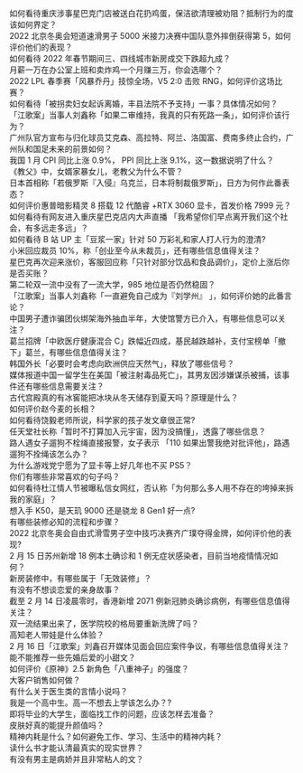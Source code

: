 如何看待重庆涉事星巴克门店被送白花扔鸡蛋，保洁欲清理被劝阻？抵制行为的度该如何界定？  
2022 北京冬奥会短道速滑男子 5000 米接力决赛中国队意外摔倒获得第 5，如何评价他们的表现？  
如何看待 2022 年春节期间三、四线城市新房成交下跌超九成？  
月薪一万在办公室上班和卖炸鸡一个月赚三万，你会选哪个？  
2022 LPL 春季赛「风暴乔丹」技惊全场，V5 2:0 击败 RNG，如何评价这场比赛？  
如何看待「被拐卖妇女起诉离婚，丰县法院不予支持」一事？具体情况如何？  
「江歌案」当事人刘鑫称「如果二审维持，我真的只有死路一条」，如何评价该行为？  
广州队官方宣布与归化球员艾克森、高拉特、阿兰、洛国富、费南多终止合约，广州队和国足未来的前景如何？  
我国 1 月 CPI 同比上涨 0.9%， PPI 同比上涨 9.1%，这一数据说明了什么？  
《教父》中，女婿家暴女儿，老教父为什么不管？  
日本首相称「若俄罗斯『入侵』乌克兰，日本将制裁俄罗斯」，日方为何作此番表态？  
如何评价惠普暗影精灵 8 搭载 12 代酷睿 +RTX 3060 显卡，首发价格 7999 元？  
如何看待有网友进入重庆星巴克店内大声直播 「我希望你们早点离开我们这个社会，有多远走多远」？  
如何看待 B 站 UP 主「豆浆一家」针对 50 万彩礼和家人打人行为的澄清?  
小米回应裁员 10%，称「创业至今从未裁员」，还有哪些信息值得关注？  
星巴克再次迎来涨价，客服回应称「只针对部分饮品和食品调价」，定价上涨后你是否买账？  
第二轮双一流中没有了一流大学，985 地位是否仍然稳固？  
「江歌案」当事人刘鑫称「一直避免自己成为『刘学州』 」，如何评价她的此番言论？  
中国男子遭诈骗团伙绑架海外抽血半年，大使馆警方已介入，有哪些信息可以关注？  
葛兰招牌「中欧医疗健康混合 C」跌幅近四成，基民越跌越补，支付宝榜单「撤下」葛兰，有哪些信息值得关注？  
韩国外长「必要时会考虑向欧洲供应天然气」，释放了哪些信号？  
媒体报道中国一留学生在美国「被注射毒品死亡」，其男友因涉嫌谋杀被捕，该事件还有哪些信息需要关注？  
古代宫殿真的有冰窖能把冰块从冬天储存到夏天吗？原理是什么？  
如何评价赵今麦的长相？  
如何看待饶毅老师所说，科学家的孩子发文章很正常?  
任天堂社长称「暂时不打算加入元宇宙，因为没搞懂」，透露了哪些信息？  
路人遇女子遛狗不栓绳直接报警，女子表示 「110 如果出警我绝对批评他」，路遇遛狗不拴绳该怎么办？  
为什么游戏党宁愿为了显卡等上好几年也不买 PS5？  
你们有哪些非常喜欢的句子吗？  
如何看待杜江情人节被曝私信女网红，否认称「为何那么多人用不存在的垮掉来拆我的家庭」？  
想入手 K50，是天玑 9000 还是骁龙 8 Gen1 好一点?  
有哪些装修必知的流程和步骤？  
2022 北京冬奥会自由式滑雪男子空中技巧决赛齐广璞夺得金牌，如何评价他的表现?  
2 月 15 日苏州新增 18 例本土确诊和 1 例无症状感染者，目前当地疫情情况如何？  
新房装修中，有哪些属于「无效装修」？  
有没有不想谈恋爱的亲身故事？  
截至 2 月 14 日凌晨零时，香港新增 2071 例新冠肺炎确诊病例，有哪些信息值得关注？  
双一流结果出来了，医学院校的格局要重新洗牌了吗？  
高知老人带娃是什么体验？  
2 月 16 日「江歌案」刘鑫召开媒体见面会回应案件争议，有哪些信息值得关注？  
能不能推荐一些先婚后爱的小甜文？  
如何评价《原神》2.5 新角色「八重神子」的强度？  
大客户销售如何做？  
有什么关于医生类的言情小说吗？  
我是一个高中生。高一不想去上学该怎么办？?  
即将毕业的大学生，面临找工作的问题，应该怎样去准备？  
皮肤好真的能提升颜值吗？  
精神内耗是什么？如何避免工作、学习、生活中的精神内耗？  
读什么书才能认清最真实的现实世界？  
有没有男主是病娇并且非常粘人的文？  
